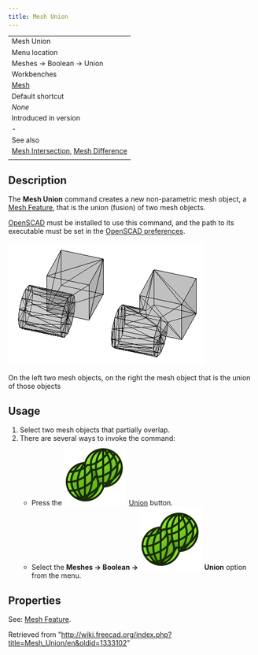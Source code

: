 ```yaml
---
title: Mesh Union
---
```


|                                                                                                                    |
| ------------------------------------------------------------------------------------------------------------------ |
| Mesh Union                                                                                                         |
| Menu location                                                                                                      |
| Meshes → Boolean → Union                                                                                           |
| Workbenches                                                                                                        |
| [Mesh](/Mesh_Workbench "Mesh Workbench")                                                                           |
| Default shortcut                                                                                                   |
| _None_                                                                                                             |
| Introduced in version                                                                                              |
| -                                                                                                                  |
| See also                                                                                                           |
| [Mesh Intersection](/Mesh_Intersection "Mesh Intersection"), [Mesh Difference](/Mesh_Difference "Mesh Difference") |
|                                                                                                                    |

## Description

The **Mesh Union** command creates a new non-parametric mesh object, a [Mesh Feature](/Mesh_Feature "Mesh Feature"), that is the union (fusion) of two mesh objects.

[OpenSCAD](http://www.openscad.org/) must be installed to use this command, and the path to its executable must be set in the [OpenSCAD preferences](/OpenSCAD_Preferences "OpenSCAD Preferences").

![](/src/assets/images/Mesh_Union_example.png)

On the left two mesh objects, on the right the mesh object that is the union of those objects

## Usage

1. Select two mesh objects that partially overlap.
2. There are several ways to invoke the command:
   - Press the ![](/src/assets/images/Mesh_Union.svg) [Union](/Mesh_Union "Mesh Union") button.
   - Select the **Meshes → Boolean → ![](/src/assets/images/Mesh_Union.svg) Union** option from the menu.

## Properties

See: [Mesh Feature](/Mesh_Feature "Mesh Feature").

Retrieved from "<http://wiki.freecad.org/index.php?title=Mesh_Union/en&oldid=1333102>"

